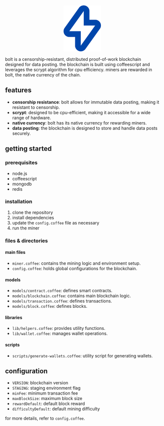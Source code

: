 <p align="center">
  <img src="assets/bolt.svg" height="150"/>
</p>

bolt is a censorship-resistant, distributed proof-of-work blockchain designed for data posting. the blockchain is built using coffeescript and leverages the scrypt algorithm for cpu efficiency. miners are rewarded in bolt, the native currency of the chain.

## features

- **censorship resistance**: bolt allows for immutable data posting, making it resistant to censorship.
- **scrypt**: designed to be cpu-efficient, making it accessible for a wide range of hardware.
- **native currency**: bolt has its native currency for rewarding miners.
- **data posting**: the blockchain is designed to store and handle data posts securely.

## getting started

### prerequisites

- node.js
- coffeescript
- mongodb
- redis

### installation

1. clone the repository
2. install dependencies
3. update the `config.coffee` file as necessary
4. run the miner

### files & directories

#### main files
- `miner.coffee`: contains the mining logic and environment setup.
- `config.coffee`: holds global configurations for the blockchain.

#### models
- `models/contract.coffee`: defines smart contracts.
- `models/blockchain.coffee`: contains main blockchain logic.
- `models/transaction.coffee`: defines transactions.
- `models/block.coffee`: defines blocks.

#### libraries
- `lib/helpers.coffee`: provides utility functions.
- `lib/wallet.coffee`: manages wallet operations.

#### scripts
- `scripts/generate-wallets.coffee`: utility script for generating wallets.

## configuration

- `VERSION`: blockchain version
- `STAGING`: staging environment flag
- `minFee`: minimum transaction fee
- `maxBlockSize`: maximum block size
- `rewardDefault`: default block reward
- `difficultyDefault`: default mining difficulty

for more details, refer to `config.coffee`.

